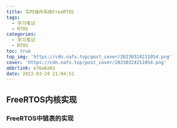 ```yaml
---
title: 实时操作系统FreeRTOS
tags:
  - 学习笔记
  - RTOS
categories:
  - 学习笔记
  - RTOS
toc: true
top_img: 'https://cdn.nafx.top/post_cover/20230324211054.png'
cover: 'https://cdn.nafx.top/post_cover/20230324211054.png'
abbrlink: e76a6a61
date: 2022-03-24 21:04:51
---
```


## FreeRTOS内核实现

### FreeRTOS中链表的实现
